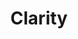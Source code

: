 ---
ee_id: '4253'
site: '1'
type: '2'
long_id: 2015-003 Clarity
url: 2015-003-clarity
title: Clarity
year: '2015'
medium: Foam pool noodle, Beats by Dre Solo 2 headphones, arm-bracelet, Apple iPod
  nano, Apple iPod arm band, Zedd "Spectrum ft. Matthew Koma "  MPEG-1 Audio Layer
  III file, USB plug, power strip
commission:
add_credit:
dims: 140 cm x variable width x variable depth
pitch:
ps:
live_url:
related:
youtube:
imgs: clarity-2015-003-full-database-JH.jpg
subheading:
year2: '2015'
download:
add_credits:
related_code:
layout: things-i-made
---